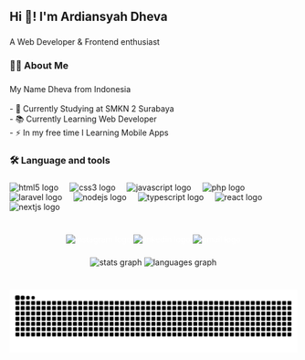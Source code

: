 <h2 align="left">Hi 👋! I'm Ardiansyah Dheva</h2>

###

<p align="left">A Web Developer & Frontend enthusiast</p>

###

<h3 align="left">👩‍💻  About Me</h3>

###

<p align="left">
  My Name Dheva from Indonesia<br>
  <br>- 🔭 Currently Studying at SMKN 2 Surabaya 
  <br>- 📚 Currently Learning Web Developer
  <br>- ⚡ In my free time I Learning Mobile Apps

</p>

###

<h3 align="left">🛠 Language and tools</h3>

###

<div align="left">
  <img src="https://cdn.jsdelivr.net/gh/devicons/devicon/icons/html5/html5-original.svg" height="30" alt="html5 logo"  />
  <img width="12" />
  <img src="https://cdn.jsdelivr.net/gh/devicons/devicon/icons/css3/css3-original.svg" height="30" alt="css3 logo"  />
  <img width="12" />
  <img src="https://cdn.jsdelivr.net/gh/devicons/devicon/icons/javascript/javascript-original.svg" height="30" alt="javascript logo"  />
  <img width="12" />
  <img src="https://cdn.jsdelivr.net/gh/devicons/devicon/icons/php/php-original.svg" height="30" alt="php logo"  />
  <img width="12" />
  <img src="https://cdn.jsdelivr.net/gh/devicons/devicon/icons/laravel/laravel-original.svg" height="30" alt="laravel logo"  />
  <img width="12" />
  <img src="https://cdn.jsdelivr.net/gh/devicons/devicon/icons/nodejs/nodejs-original.svg" height="30" alt="nodejs logo"  />
  <img width="12" />
  <img src="https://cdn.jsdelivr.net/gh/devicons/devicon/icons/typescript/typescript-original.svg" height="30" alt="typescript logo"  />
  <img width="12" />
  <img src="https://cdn.jsdelivr.net/gh/devicons/devicon/icons/react/react-original.svg" height="30" alt="react logo"  />
  <img width="12" />
  <img src="https://cdn.jsdelivr.net/gh/devicons/devicon/icons/nextjs/nextjs-original.svg" height="30" alt="nextjs logo"  />
</div>

###

<br clear="both">

<div align="center">
<a href="https://www.instagram.com/ardiansyahd19/" style="text-decoration:none; color: white;" target="_blank">
  <img src="https://img.shields.io/static/v1?message=Instagram&logo=instagram&label=&color=962fbf&logoColor=white&labelColor=&style=for-the-badge" height="35" alt="instagram logo"  />
</a>

<a href="https://www.linkedin.com/in/ardiansyah-dheva-3139a82b9/" style="text-decoration:none; color: white;" target="_blank">
  <img src="https://img.shields.io/static/v1?message=LinkedIn&logo=linkedin&label=&color=0077B5&logoColor=white&labelColor=&style=for-the-badge" height="35" alt="linkedin logo"  />
</a>

<a href="https://mail.google.com/mail/u/0/?view=cm&tf=1&fs=1&to=dhevapkl123@gmail.com" style="text-decoration:none; color: white;" target="_blank">
  <img src="https://img.shields.io/static/v1?message=Gmail&logo=gmail&label=&color=D14836&logoColor=white&labelColor=&style=for-the-badge" height="35" alt="gmail logo"  />
</a>
</div>

###

<div align="center">
  <img src="https://github-readme-stats.vercel.app/api?username=dhevasm&hide_title=false&hide_rank=false&show_icons=true&include_all_commits=true&count_private=true&disable_animations=false&theme=react&locale=en&hide_border=false&order=1" height="150" alt="stats graph"  />
  <img src="https://github-readme-stats.vercel.app/api/top-langs?username=dhevasm&locale=en&hide_title=false&layout=compact&card_width=320&langs_count=5&theme=react&hide_border=false&order=2" height="150" alt="languages graph"  />
</div>


###

<br clear="both">

<img src="https://raw.githubusercontent.com/dhevasm/dhevasm/output/snake.svg" alt="Snake animation" />

###
